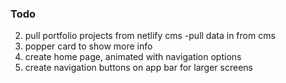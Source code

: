 ### Todo

2. pull portfolio projects from netlify cms
   -pull data in from cms
3. popper card to show more info
4. create home page, animated with navigation options
5. create navigation buttons on app bar for larger screens
